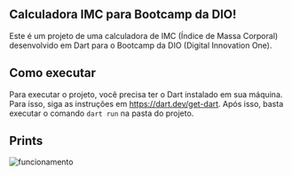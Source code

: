 ## Calculadora IMC para Bootcamp da DIO!
Este é um projeto de uma calculadora de IMC (Índice de Massa Corporal) desenvolvido em Dart para o Bootcamp da DIO (Digital Innovation One).

## Como executar
Para executar o projeto, você precisa ter o Dart instalado em sua máquina. Para isso, siga as instruções em https://dart.dev/get-dart.
Após isso, basta executar o comando `dart run` na pasta do projeto.

## Prints
![funcionamento](https://i.postimg.cc/1X8xf59Y/image.png)